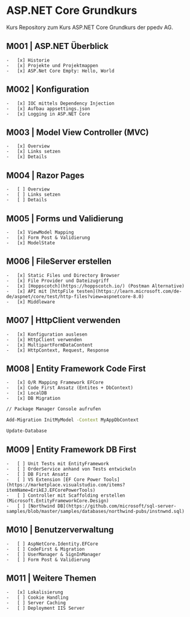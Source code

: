 # ASP.NET Core Grundkurs

Kurs Repository zum Kurs ASP.NET Core Grundkurs der ppedv AG.

## M001 | ASP.NET Überblick

	-	[x] Historie
	-	[x] Projekte und Projektmappen
	-	[x] ASP.Net Core Empty: Hello, World

## M002 | Konfiguration

	-	[x] IOC mittels Dependency Injection
	-	[x] Aufbau appsettings.json
	-	[x] Logging in ASP.NET Core

## M003 | Model View Controller (MVC)

	-	[x] Overview
	-	[x] Links setzen
	-	[x] Details

## M004 | Razor Pages

	-	[ ] Overview
	-	[ ] Links setzen
	-	[ ] Details

## M005 | Forms und Validierung

	-	[x] ViewModel Mapping
	-	[x] Form Post & Validierung
	-	[x] ModelState

## M006 | FileServer erstellen

	-	[x] Static Files und Directory Browser
	-	[x] File Provider und Dateizugriff
	-	[x] [Hoppscotch](https://hoppscotch.io/) (Postman Alternative)
	-	[x] API mit [httpFile testen](https://learn.microsoft.com/de-de/aspnet/core/test/http-files?view=aspnetcore-8.0) 
	-	[x] Middleware

## M007 | HttpClient verwenden

	-	[x] Konfiguration auslesen
	-	[x] HttpClient verwenden
	-	[x] MultipartFormDataContent
	-	[x] HttpContext, Request, Response

## M008 | Entity Framework Code First

	-	[x] O/R Mapping Framework EFCore
	-	[x] Code First Ansatz (Entites + DbContext)
	-	[x] LocalDB
	-	[x] DB Migration

```bash
// Package Manager Console aufrufen

Add-Migration InitMyModel -Context MyAppDbContext

Update-Database

```

## M009 | Entity Framework DB First

	-	[ ] Unit Tests mit EntityFramework
	-	[ ] OrderService anhand von Tests entwickeln
	-	[ ] DB First Ansatz
	-	[ ] VS Extension [EF Core Power Tools](https://marketplace.visualstudio.com/items?itemName=ErikEJ.EFCorePowerTools)
	-	[ ] Controller mit Scaffolding erstellen (Microsoft.EntityFrameworkCore.Design)
	-	[ ] [Northwind DB](https://github.com/microsoft/sql-server-samples/blob/master/samples/databases/northwind-pubs/instnwnd.sql)


## M010 | Benutzerverwaltung

	-   [ ] AspNetCore.Identity.EFCore
	-	[ ] CodeFirst & Migration
	-   [ ] UserManager & SignInManager
	-	[ ] Form Post & Validierung


## M011 | Weitere Themen

	-   [x] Lokalisierung
	-   [ ] Cookie Handling
	-   [ ] Server Caching
	-   [ ] Deployment IIS Server